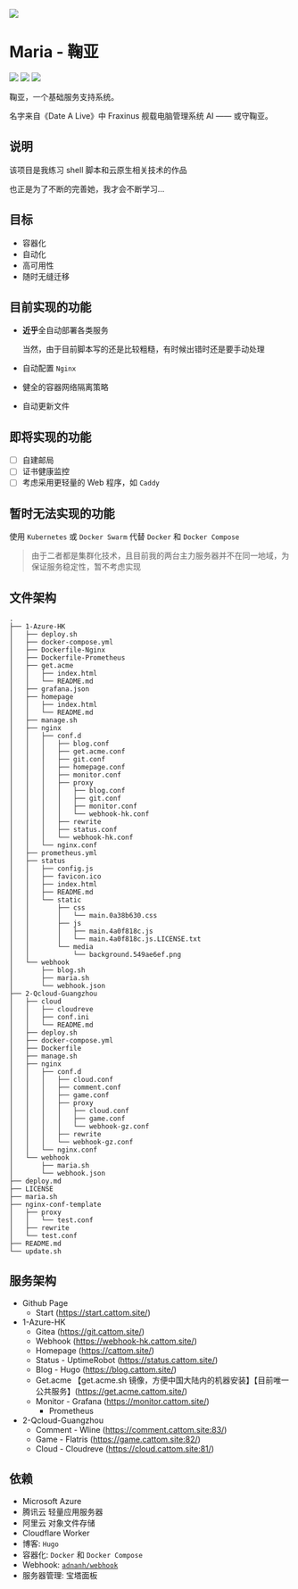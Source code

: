 ![](https://static.cattom.site/img/300.png?x-oss-process=style/webp)
# Maria - 鞠亚
![](https://img.shields.io/badge/release-v1.1.0-red.svg?style=for-the-badge)
![](https://img.shields.io/badge/docker-%230db7ed.svg?style=for-the-badge&logo=docker&logoColor=white)
![](https://img.shields.io/badge/Shell_Script-121011?style=for-the-badge&logo=gnu-bash&logoColor=white)

鞠亚，一个基础服务支持系统。

名字来自《Date A Live》中 Fraxinus 舰载电脑管理系统 AI —— 或守鞠亚。

## 说明
该项目是我练习 shell 脚本和云原生相关技术的作品

也正是为了不断的完善她，我才会不断学习...

## 目标
- 容器化
- 自动化
- 高可用性
- 随时无缝迁移

## 目前实现的功能
- **近乎**全自动部署各类服务
  
  当然，由于目前脚本写的还是比较粗糙，有时候出错时还是要手动处理

- 自动配置 `Nginx`

- 健全的容器网络隔离策略

- 自动更新文件

## 即将实现的功能
- [ ] 自建邮局
- [ ] 证书健康监控
- [ ] 考虑采用更轻量的 Web 程序，如 `Caddy`

## 暂时无法实现的功能
使用 `Kubernetes` 或 `Docker Swarm` 代替 `Docker` 和 `Docker Compose`

> 由于二者都是集群化技术，且目前我的两台主力服务器并不在同一地域，为保证服务稳定性，暂不考虑实现

## 文件架构
```
.
├── 1-Azure-HK
│   ├── deploy.sh
│   ├── docker-compose.yml
│   ├── Dockerfile-Nginx
│   ├── Dockerfile-Prometheus
│   ├── get.acme
│   │   ├── index.html
│   │   └── README.md
│   ├── grafana.json
│   ├── homepage
│   │   ├── index.html
│   │   └── README.md
│   ├── manage.sh
│   ├── nginx
│   │   ├── conf.d
│   │   │   ├── blog.conf
│   │   │   ├── get.acme.conf
│   │   │   ├── git.conf
│   │   │   ├── homepage.conf
│   │   │   ├── monitor.conf
│   │   │   ├── proxy
│   │   │   │   ├── blog.conf
│   │   │   │   ├── git.conf
│   │   │   │   ├── monitor.conf
│   │   │   │   └── webhook-hk.conf
│   │   │   ├── rewrite
│   │   │   ├── status.conf
│   │   │   └── webhook-hk.conf
│   │   └── nginx.conf
│   ├── prometheus.yml
│   ├── status
│   │   ├── config.js
│   │   ├── favicon.ico
│   │   ├── index.html
│   │   ├── README.md
│   │   └── static
│   │       ├── css
│   │       │   └── main.0a38b630.css
│   │       ├── js
│   │       │   ├── main.4a0f818c.js
│   │       │   └── main.4a0f818c.js.LICENSE.txt
│   │       └── media
│   │           └── background.549ae6ef.png
│   └── webhook
│       ├── blog.sh
│       ├── maria.sh
│       └── webhook.json
├── 2-Qcloud-Guangzhou
│   ├── cloud
│   │   ├── cloudreve
│   │   ├── conf.ini
│   │   └── README.md
│   ├── deploy.sh
│   ├── docker-compose.yml
│   ├── Dockerfile
│   ├── manage.sh
│   ├── nginx
│   │   ├── conf.d
│   │   │   ├── cloud.conf
│   │   │   ├── comment.conf
│   │   │   ├── game.conf
│   │   │   ├── proxy
│   │   │   │   ├── cloud.conf
│   │   │   │   ├── game.conf
│   │   │   │   └── webhook-gz.conf
│   │   │   ├── rewrite
│   │   │   └── webhook-gz.conf
│   │   └── nginx.conf
│   └── webhook
│       ├── maria.sh
│       └── webhook.json
├── deploy.md
├── LICENSE
├── maria.sh
├── nginx-conf-template
│   ├── proxy
│   │   └── test.conf
│   ├── rewrite
│   └── test.conf
├── README.md
└── update.sh
```
## 服务架构
- Github Page
  - Start (https://start.cattom.site/)
- 1-Azure-HK
  - Gitea (https://git.cattom.site/)
  - Webhook (https://webhook-hk.cattom.site/)
  - Homepage (https://cattom.site/)
  - Status - UptimeRobot (https://status.cattom.site/)
  - Blog - Hugo (https://blog.cattom.site/)
  - Get.acme 【get.acme.sh 镜像，方便中国大陆内的机器安装】【目前唯一公共服务】(https://get.acme.cattom.site/)
  - Monitor - Grafana (https://monitor.cattom.site/)
    - Prometheus
- 2-Qcloud-Guangzhou
  - Comment - Wline (https://comment.cattom.site:83/)
  - Game - Flatris (https://game.cattom.site:82/)
  - Cloud - Cloudreve (https://cloud.cattom.site:81/)
## 依赖
- Microsoft Azure
- 腾讯云 轻量应用服务器
- 阿里云 对象文件存储
- Cloudflare Worker
- 博客: `Hugo`
- 容器化: `Docker` 和 `Docker Compose`
- Webhook: [`adnanh/webhook`](https://github.com/adnanh/webhook)
- 服务器管理: 宝塔面板
